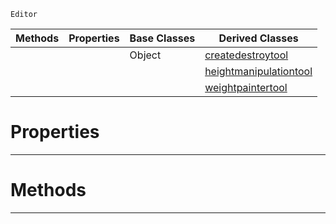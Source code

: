  `Editor`

|Methods|Properties|Base Classes|Derived Classes|
|---|---|---|---|
| | |Object|[createdestroytool](https://github.com/dragonCASTjosh/PlasmaDocs/blob/master/code_reference/class_reference/createdestroytool.markdown)|
| | | |[heightmanipulationtool](https://github.com/dragonCASTjosh/PlasmaDocs/blob/master/code_reference/class_reference/heightmanipulationtool.markdown)|
| | | |[weightpaintertool](https://github.com/dragonCASTjosh/PlasmaDocs/blob/master/code_reference/class_reference/weightpaintertool.markdown)|


 #  Properties


---  
 #  Methods


---  
 

 